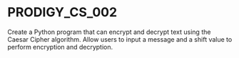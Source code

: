 # PRODIGY_CS_002
Create a Python program that can
encrypt and decrypt text using the
Caesar Cipher algorithm. Allow
users to input a message and a
shift value to perform encryption
and decryption.

